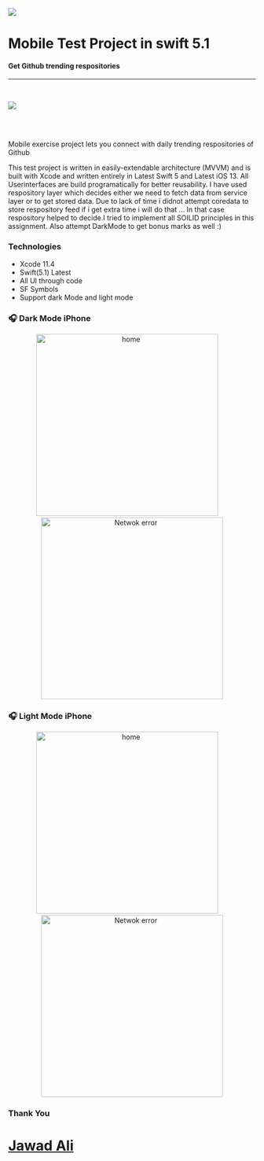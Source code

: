 
<img src="https://github.com/jwd-ali/TidalTestProject/blob/master/images/header/header.png">
<p><h1 align="left"> Mobile Test Project in swift 5.1</h1></p>
<p><h4>Get Github trending respositories</h4></p>

___

</br>

<a href="https://www.linkedin.com/in/jawad-ali-3804ab24/"><img src="https://github.com/jwd-ali/TidalTestProject/blob/master/images/header/follow-us-on-linkedin-button_2385315.png"></a>

</br></br>

Mobile exercise project lets you connect with daily trending respositories of Github 

This test project is written in easily-extendable architecture (MVVM) and is built with Xcode and written entirely in Latest Swift 5 and Latest iOS 13. All Userinterfaces are build programatically for better reusability. I have used respository layer which decides either we need to fetch data from service layer or to get stored data. Due to lack of time i didnot attempt coredata to store respository feed if i get extra time i will do that ... In that case respository helped to decide.I tried to implement all SOILID principles in this assignment. Also attempt DarkMode to get bonus marks as well :)



### Technologies ###
* Xcode 11.4
* Swift(5.1) Latest
* All UI through code
* SF Symbols
* Support dark Mode and light mode

### 🎧  Dark Mode iPhone ###
<p align="center">
<img src="https://github.com/jwd-ali/MobileExtercise/blob/master/images/Screenshot%202020-09-25%20at%203.17.08%20PM.png" width="370" title="home">&nbsp;&nbsp;&nbsp;&nbsp;&nbsp;<img src="https://github.com/jwd-ali/MobileExtercise/blob/master/images/Simulator%20Screen%20Shot%20-%20iPhone%2011%20Pro%20Max%20-%202020-09-25%20at%2015.16.47.png" width="370" title="Netwok error"></p>

### 🎧  Light Mode iPhone ###
<p align="center">
<img src="https://github.com/jwd-ali/MobileExtercise/blob/master/images/Screenshot%202020-09-25%20at%203.14.21%20PM.png" width="370" title="home">&nbsp;&nbsp;&nbsp;&nbsp;&nbsp;<img src="https://github.com/jwd-ali/MobileExtercise/blob/master/images/Screenshot%202020-09-25%20at%203.16.30%20PM.png" width="370" title="Netwok error"></p>

### Thank You ###
# [Jawad Ali](https://github.com/jwd-ali/IOS-Portfolio)
